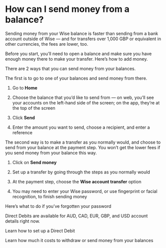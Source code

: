 # How can I send money from a balance?

Sending money from your Wise balance is faster than sending from a bank account outside of Wise — and for transfers over 1,000 GBP or equivalent in other currencies, the fees are lower, too. 

Before you start, you’ll need to open a balance and make sure you have enough money there to make your transfer. Here’s how to add money.

There are 2 ways that you can send money from your balances.

The first is to go to one of your balances and send money from there.

  1. Go to **Home**

  2. Choose the balance that you’d like to send from — on web, you’ll see your accounts on the left-hand side of the screen; on the app, they’re at the top of the screen

  3. Click **Send**

  4. Enter the amount you want to send, choose a recipient, and enter a reference




The second way is to make a transfer as you normally would, and choose to send from your balance at the payment step. You won’t get the lower fees if you send money from your balance this way.

  1. Click on **Send money**

  2. Set up a transfer by going through the steps as you normally would

  3. At the payment step, choose the **Wise account transfer** option

  4. You may need to enter your Wise password, or use fingerprint or facial recognition, to finish sending money




Here’s what to do if you’ve forgotten your password

Direct Debits are available for AUD, CAD, EUR, GBP, and USD account details right now. 

Learn how to set up a Direct Debit

Learn how much it costs to withdraw or send money from your balances